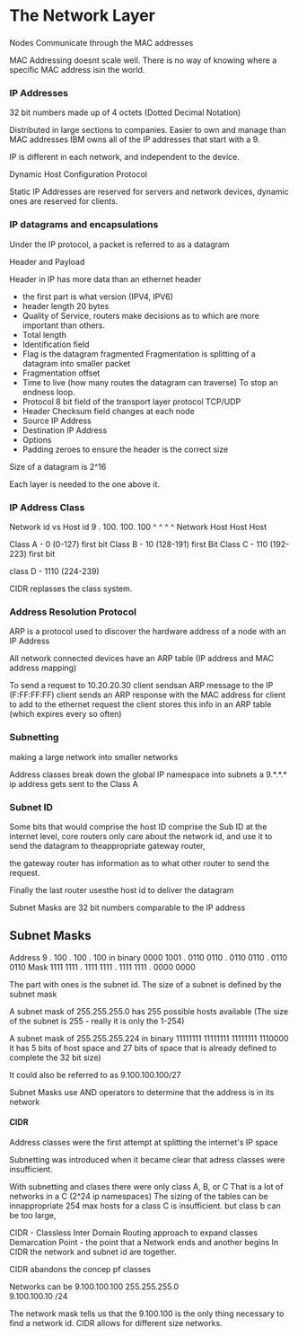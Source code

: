 # The Network Layer

### 
Nodes Communicate through the MAC addresses

MAC Addressing doesnt scale well. There is no way of knowing where a specific MAC address isin the world. 

### IP Addresses
32 bit numbers made up of 4 octets (Dotted Decimal Notation) 

Distributed in large sections to companies. Easier to own and manage than MAC addresses
IBM owns all of the IP addresses that start with a 9. 

IP is different in each network, and independent to the device. 

Dynamic Host Configuration Protocol

Static IP Addresses are reserved for servers and network devices, dynamic ones are reserved for clients.

### IP datagrams and encapsulations
Under the IP protocol, a packet is referred to as a datagram

Header and Payload

Header in IP has more data than an ethernet header

- the first part is what version (IPV4, IPV6)
- header length 20 bytes
- Quality of Service, routers make decisions as to which are more important than others.
- Total length
- Identification field 
- Flag is the datagram fragmented
	Fragmentation is splitting of a datagram into smaller packet
- Fragmentation offset
- Time to live (how many routes the datagram can traverse)
	To stop an endness loop.
- Protocol 8 bit field of the transport layer protocol TCP/UDP
- Header Checksum field changes at each node
- Source IP Address
- Destination IP Address
- Options 
- Padding zeroes to ensure the header is the correct size

Size of a datagram is 2^16

Each layer is needed to the one above it.

### IP Address Class

Network id vs Host id
9 .    100.     100.     100
^      ^        ^        ^
Network Host    Host     Host

Class A - 0 (0-127) first bit 
Class B - 10 (128-191) first Bit
Class C - 110 (192-223) first bit

class D - 1110 (224-239)

CIDR replasses the class system.

### Address Resolution Protocol

ARP is a protocol used to discover the hardware address of a node with an IP Address

All network connected devices have an ARP table (IP address and MAC address mapping)

To send a request to 10.20.20.30 
client sendsan ARP message to the IP (F:FF:FF:FF)
client sends an ARP response with the MAC address for client to add to the ethernet request
the client stores this info in an ARP table (which expires every so often)

### Subnetting 

making a large network into smaller networks

Address classes break down the global IP namespace into subnets
a 9.\*.\*.\* ip address gets sent to the Class A 

### Subnet ID
Some bits that would comprise the host ID comprise the Sub ID
at the internet level, core routers only care about the network id, and use it to send the datagram to theappropriate gateway router,

the gateway router has information as to what other router to send the request.

Finally the last router usesthe host id to deliver the datagram

Subnet Masks are 32 bit numbers comparable to the IP address

## Subnet Masks

Address   9         . 100       . 100       . 100
in binary 0000 1001 . 0110 0110 . 0110 0110 . 0110 0110 
Mask      1111 1111 . 1111 1111 . 1111 1111 . 0000 0000

The part with ones is the subnet id.
The size of a subnet is defined by the subnet mask

A subnet mask of 255.255.255.0 has 255 possible hosts available (The size of the subnet is 255 - really it is only the 1-254)

A subnet mask of 255.255.255.224 
in binary 11111111 11111111 11111111 1110000
it has 5 bits of host space and 27 bits of space that is already defined to complete the 32 bit size)

It could also be referred to as 9.100.100.100/27

Subnet Masks use AND operators to determine that the address is in its network

#### CIDR
Address classes were the first  attempt at splitting the internet's IP space

Subnetting was introduced when it became clear that adress classes were insufficient.

With subnetting and clases there were only class A, B, or C
That is a lot of networks in a C (2^24 ip namespaces)
The sizing of the tables can be innappropriate
254 max hosts for a class C is insufficient. 
but class b can be too large, 

CIDR - Classless Inter Domain Routing
approach to expand classes
Demarcation Point - the point that a Network ends and another begins
In CIDR the network and subnet id are together.

CIDR abandons the concep pf classes

Networks can be 
  9.100.100.100
255.255.255.0  
  9.100.100.10 /24

The network mask tells us that the 9.100.100 is the only thing necessary to find a network id. CIDR allows for different size networks.

